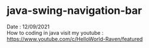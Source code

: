 # java-swing-navigation-bar
Date : 12/09/2021<br/>
How to coding in java
visit my youtube : https://www.youtube.com/c/HelloWorld-Raven/featured
<br/><br/>
